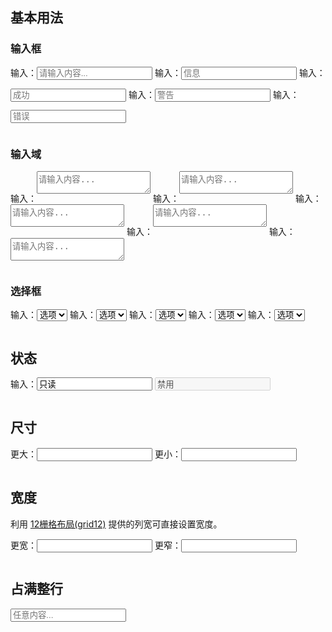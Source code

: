 <link rel="stylesheet" type="text/css" href="../form/button.css"> <link rel="stylesheet" type="text/css" href="../../typography/core/utility.css"> <link rel="stylesheet" type="text/css" href="../core/grid12.css"> <style>.x-textbox { margin-bottom: 1em; }</style> 

## 基本用法

### 输入框

<aside class="doc-demo">输入：<input type="text" class="x-textbox" placeholder="请输入内容...">
输入：<input type="text" class="x-textbox x-textbox-info" placeholder="信息">
输入：<input type="text" class="x-textbox x-textbox-success" placeholder="成功">
输入：<input type="text" class="x-textbox x-textbox-warning" placeholder="警告">
输入：<input type="text" class="x-textbox x-textbox-error" placeholder="错误"></aside>

### 输入域

<aside class="doc-demo">输入：<textarea class="x-textbox" placeholder="请输入内容..."></textarea>
输入：<textarea class="x-textbox x-textbox-info" placeholder="请输入内容..."></textarea>
输入：<textarea class="x-textbox x-textbox-success" placeholder="请输入内容..."></textarea>
输入：<textarea class="x-textbox x-textbox-warning" placeholder="请输入内容..."></textarea>
输入：<textarea class="x-textbox x-textbox-error" placeholder="请输入内容..."></textarea>
</aside>

### 选择框

<aside class="doc-demo">输入：<select class="x-textbox"><option>选项</option></select>
输入：<select class="x-textbox x-textbox-info"><option>选项</option></select>
输入：<select class="x-textbox x-textbox-success"><option>选项</option></select>
输入：<select class="x-textbox x-textbox-warning"><option>选项</option></select>
输入：<select class="x-textbox x-textbox-error"><option>选项</option></select>
</aside>

## 状态

<aside class="doc-demo">输入：<input type="text" class="x-textbox" readonly="readonly" value="只读"> <input type="text" class="x-textbox" disabled="disabled" value="禁用"></aside>

## 尺寸

<aside class="doc-demo">更大：<input type="text" class="x-textbox x-textbox-large">
更小：<input type="text" class="x-textbox x-textbox-small"></aside>

## 宽度

利用 [12栅格布局(grid12)](../core/grid12.html) 提供的列宽可直接设置宽度。

<aside class="doc-demo">更宽：<input type="text" class="x-textbox x-col-6">
更窄：<input type="text" class="x-textbox x-col-2"></aside>

## 占满整行

<aside class="doc-demo"><input type="text" class="x-textbox x-textbox-block" placeholder="任意内容..."></aside>